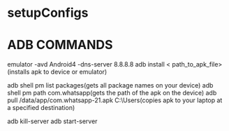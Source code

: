 # setupConfigs

# ADB COMMANDS
emulator -avd Android4 -dns-server 8.8.8.8
adb install < path_to_apk_file> (installs apk to device or emulator)

adb shell pm list packages(gets all package names on your device)
adb shell pm path com.whatsapp(gets the path of the apk on the device)
adb pull /data/app/com.whatsapp-21.apk C:\Users(copies apk to your laptop at a specified destination)

adb kill-server
adb start-server
